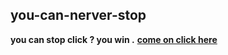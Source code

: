 ## you-can-nerver-stop
**you can stop click ? you win .**
[**come on click here**](https://huanqingli.github.io/you-can-nerver-stop/)